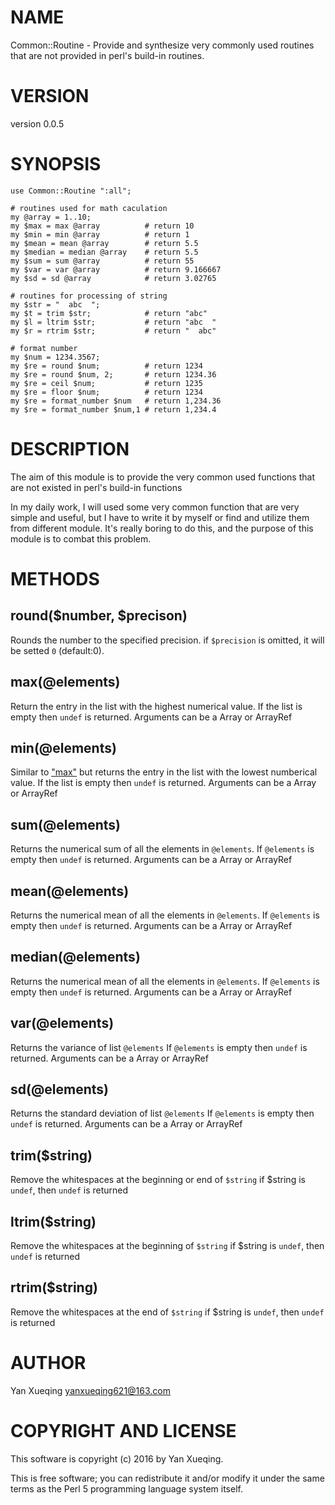# NAME

Common::Routine - Provide and synthesize very commonly used routines that are not provided in perl's build-in routines.

# VERSION

version 0.0.5

# SYNOPSIS

    use Common::Routine ":all";

    # routines used for math caculation
    my @array = 1..10;
    my $max = max @array          # return 10
    my $min = min @array          # return 1
    my $mean = mean @array        # return 5.5
    my $median = median @array    # return 5.5
    my $sum = sum @array          # return 55
    my $var = var @array          # return 9.166667
    my $sd = sd @array            # return 3.02765

    # routines for processing of string
    my $str = "  abc  ";
    my $t = trim $str;            # return "abc"
    my $l = ltrim $str;           # return "abc  "
    my $r = rtrim $str;           # return "  abc"

    # format number
    my $num = 1234.3567;
    my $re = round $num;          # return 1234
    my $re = round $num, 2;       # return 1234.36
    my $re = ceil $num;           # return 1235
    my $re = floor $num;          # return 1234
    my $re = format_number $num   # return 1,234.36
    my $re = format_number $num,1 # return 1,234.4

# DESCRIPTION

The aim of this module is to provide the very common used functions that are not existed in perl's build-in functions

In my daily work, I will used some very common function that are very simple and useful, but I have to write it by
myself or find and utilize them from different module. It's really boring to do this, and the purpose of this module is
to combat this problem.

# METHODS

## round($number, $precison)

Rounds the number to the specified precision. if `$precision` is omitted, it will be setted `0` (default:0).

## max(@elements)

Return the entry in the list with the highest numerical value. If the list is empty then `undef` is returned.
Arguments can be a Array or ArrayRef

## min(@elements)

Similar to ["max"](#max) but returns the entry in the list with the lowest numberical value. If the list is empty
then `undef` is returned.
Arguments can be a Array or ArrayRef

## sum(@elements)

Returns the numerical sum of all the elements in `@elements`. If `@elements` is empty then
`undef` is returned.
Arguments can be a Array or ArrayRef

## mean(@elements)

Returns the numerical mean of all the elements in `@elements`. If `@elements` is empty
then `undef` is returned.
Arguments can be a Array or ArrayRef

## median(@elements)

Returns the numerical mean of all the elements in `@elements`. If `@elements` is empty
then `undef` is returned.
Arguments can be a Array or ArrayRef

## var(@elements)

Returns the variance of list `@elements`
If `@elements` is empty then `undef` is returned.
Arguments can be a Array or ArrayRef

## sd(@elements)

Returns the standard deviation of list `@elements`
If `@elements` is empty then `undef` is returned.
Arguments can be a Array or ArrayRef

## trim($string)

Remove the whitespaces at the beginning or end of `$string`
if $string is `undef`, then `undef` is returned

## ltrim($string)

Remove the whitespaces at the beginning of `$string`
if $string is `undef`, then `undef` is returned

## rtrim($string)

Remove the whitespaces at the end of `$string`
if $string is `undef`, then `undef` is returned

# AUTHOR

Yan Xueqing <yanxueqing621@163.com>

# COPYRIGHT AND LICENSE

This software is copyright (c) 2016 by Yan Xueqing.

This is free software; you can redistribute it and/or modify it under
the same terms as the Perl 5 programming language system itself.
